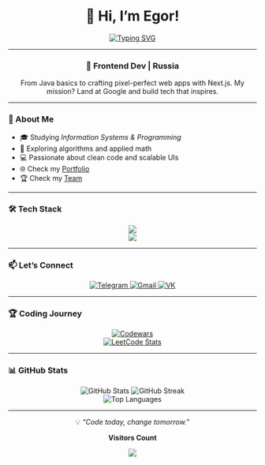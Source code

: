 <div align="center">
  <h1>👋 Hi, I’m Egor!</h1>
  <a href="https://git.io/typing-svg">
    <img src="https://readme-typing-svg.herokuapp.com?font=Helvetica&weight=600&size=30&pause=1000&color=1A73E8&vCenter=true&width=350&lines=Frontend+Developer;Chasing+Google+Dreams" alt="Typing SVG" />
  </a>
</div>

---

<div align="center">
  <h3>🚀 Frontend Dev | Russia</h3>
  <p>From Java basics to crafting pixel-perfect web apps with Next.js. My mission? Land at Google and build tech that inspires.</p>
</div>

---

### 🌟 About Me
- 🎓 Studying *Information Systems & Programming*  
- 🌱 Exploring algorithms and applied math  
- 💻 Passionate about clean code and scalable UIs  
- 🌐 Check my [Portfolio](https://portfolio-4lt2jashg-flavokrkkks-projects.vercel.app)
- 🏆 Check my [Team](https://l.itatmisis.ru/t4k_misis)  

---

### 🛠 Tech Stack
<div align="center">
  <img src="https://skillicons.dev/icons?i=js,ts,react,nextjs,redux,nodejs,express,nestjs,postgres,docker,git" /><br>
  <img src="https://skillicons.dev/icons?i=html,css,figma,photoshop,linux" />
</div>

---

### 📫 Let’s Connect
<div align="center">
  <a href="https://t.me/flavokrkkk" target="_blank">
    <img src="https://img.shields.io/badge/Telegram-1A73E8?style=flat&logo=telegram&logoColor=white" alt="Telegram"/>
  </a>
  <a href="mailto:egoryarovitsyn1@gmail.com" target="_blank">
    <img src="https://img.shields.io/badge/Gmail-red?style=flat&logo=gmail&logoColor=white" alt="Gmail"/>
  </a>
  <a href="https://vk.com/flavokrkkk" target="_blank">
    <img src="https://img.shields.io/badge/VK-0077FF?style=flat&logo=vk&logoColor=white" alt="VK"/>
  </a>
</div>

---

### 🏆 Coding Journey
<div align="center">
  <a href="https://www.codewars.com/users/flavokrkkk" target="_blank">
    <img src="https://www.codewars.com/users/flavokrkkk/badges/small" alt="Codewars"/>
  </a>
  <br>
  <a href="https://leetcode.com/u/flavokrkkk/" target="_blank">
    <img src="https://leetcard.jacoblin.cool/flavokrkkk?theme=dark&font=Helvetica&ext=heatmap" alt="LeetCode Stats"/>
  </a>
</div>

---

### 📊 GitHub Stats
<div align="center">
  <img src="https://github-readme-stats.vercel.app/api?username=flavokrkkk&show_icons=true&theme=dracula&hide_border=true" alt="GitHub Stats"/>
  <img src="https://github-readme-streak-stats.herokuapp.com/?user=flavokrkkk&theme=dracula&hide_border=true" alt="GitHub Streak"/>
  <br>
  <img src="https://github-readme-stats.vercel.app/api/top-langs/?username=flavokrkkk&layout=compact&theme=dracula&hide_border=true" alt="Top Languages"/>
</div>

---

<div align="center">
  <p>💡 <i>“Code today, change tomorrow.”</i></p>
</div>

<div align="center">
  <p align="center"><b>Visitors Count</b></p>  
<p align="center"><img align="center" src="https://profile-counter.glitch.me/{flavokrkkk}/count.svg" /></p> 
</div>
